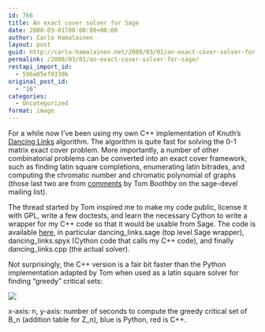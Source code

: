 ```yaml
---
id: 766
title: An exact cover solver for Sage
date: 2008-03-01T00:00:00+00:00
author: Carlo Hamalainen
layout: post
guid: http://carlo-hamalainen.net/2008/03/01/an-exact-cover-solver-for-sage/
permalink: /2008/03/01/an-exact-cover-solver-for-sage/
restapi_import_id:
  - 596a05ef0330b
original_post_id:
  - "16"
categories:
  - Uncategorized
format: image
---
```

For a while now I&#8217;ve been using my own C++ implementation of Knuth&#8217;s [Dancing Links](http://en.wikipedia.org/wiki/Dancing_Links) algorithm. The algorithm is quite fast for solving the 0-1 matrix exact cover problem. More importantly, a number of other combinatorial problems can be converted into an exact cover framework, such as finding latin square completions, enumerating latin bitrades, and computing the chromatic number and chromatic polynomial of graphs (those last two are from [comments](http://groups.google.com/group/sage-devel/browse_thread/thread/8e1172f7772052f/67993b71c60bdd14?lnk=gst&q=exact+cover#67993b71c60bdd14) by Tom Boothby on the sage-devel mailing list).

The thread started by Tom inspired me to make my code public, license it with GPL, write a few doctests, and learn the necessary Cython to write a wrapper for my C++ code so that it would be usable from Sage. The code is available [here](http://carlo-hamalainen.net/sage/latin-1.1/), in particular dancing\_links.sage (top level Sage wrapper), dancing\_links.spyx (Cython code that calls my C++ code), and finally dancing_links.cpp (the actual solver).

Not surprisingly, the C++ version is a fair bit faster than the Python implementation adapted by Tom when used as a latin square solver for finding &#8220;greedy&#8221; critical sets:

![](/blog/myfiles/dlx-timing.png) 

x-axis: n, y-axis: number of seconds to compute the greedy critical set of B\_n (addition table for Z\_n), blue is Python, red is C++.